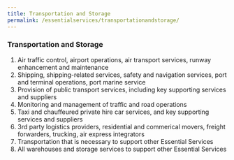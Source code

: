 ```yaml
---
title: Transportation and Storage
permalink: /essentialservices/transportationandstorage/
---
```


### **Transportation and Storage**

1. Air traffic control, airport operations, air transport services, runway enhancement and maintenance 
2. Shipping, shipping-related services, safety and navigation services, port and terminal operations, port marine service
3. Provision of public transport services, including key supporting services and suppliers 
4. Monitoring and management of traffic and road operations  
5. Taxi and chauffeured private hire car services, and key supporting services and suppliers
6. 3rd party logistics providers, residential and commerical movers, freight forwarders, trucking, air express integrators 
7. Transportation that is necessary to support other Essential Services 
8. All warehouses and storage services to support other Essential Services
